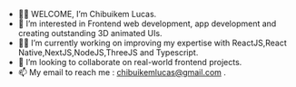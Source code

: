 - 🤝🏾 WELCOME, I’m Chibuikem Lucas.
- 🧐 I’m interested in Frontend web development, app development and creating outstanding 3D animated UIs.
- ✍🏾 I’m currently working on improving my expertise with ReactJS,React Native,NextJS,NodeJS,ThreeJS and Typescript.
- 📌 I’m looking to collaborate on real-world frontend projects.
- 📫 My email to reach me : chibuikemlucas@gmail.com  .

<!---
ChibuikemLucas/ChibuikemLucas is a ✨ special ✨ repository because its `README.md` (this file) appears on your GitHub profile.
You can click the Preview link to take a look at your changes.
--->

